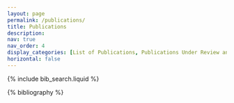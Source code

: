 ```yaml
---
layout: page
permalink: /publications/
title: Publications
description:
nav: true
nav_order: 4
display_categories: [List of Publications, Publications Under Review and Preparation]
horizontal: false
---
```


<!-- _pages/publications.md -->

<!-- Bibsearch Feature -->

{% include bib_search.liquid %}

<div class="publications">

{% bibliography %}

</div>
